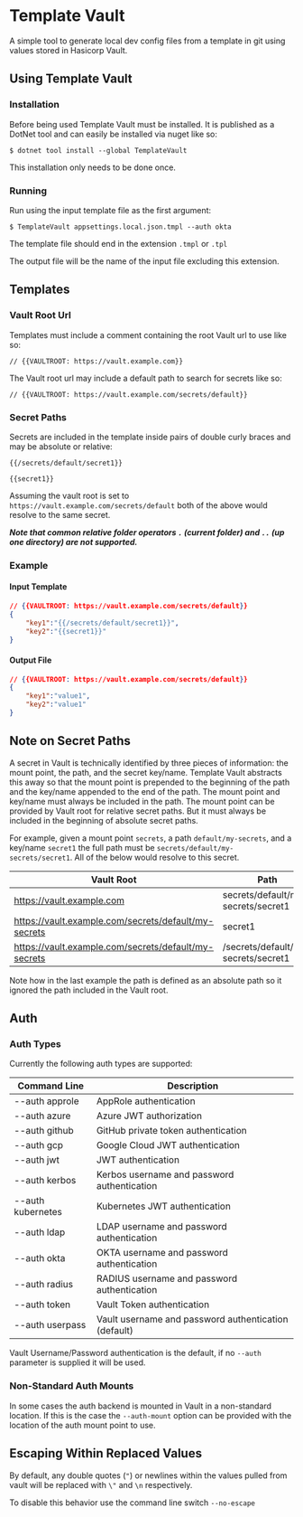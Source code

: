 # Template Vault

A simple tool to generate local dev config files from a
template in git using values stored in Hasicorp Vault.

## Using Template Vault

### Installation

Before being used Template Vault must be installed.
It is published as a DotNet tool and can easily be installed via nuget like so:

`$ dotnet tool install --global TemplateVault`

This installation only needs to be done once.

### Running

Run using the input template file as the first
argument:

`$ TemplateVault appsettings.local.json.tmpl --auth okta`

The template file should end in the extension
`.tmpl` or `.tpl`

The output file will be the name of the input file
excluding this extension.

## Templates

### Vault Root Url

Templates must include a comment containing the root
Vault url to use like so:

`// {{VAULTROOT: https://vault.example.com}}`

The Vault root url may include a default path to
search for secrets like so:

`// {{VAULTROOT: https://vault.example.com/secrets/default}}`

### Secret Paths

Secrets are included in the template inside pairs of
double curly braces and may be absolute or relative:

`{{/secrets/default/secret1}}`

`{{secret1}}`

Assuming the vault root is set to
`https://vault.example.com/secrets/default`
both of the above would resolve to the same secret.

***Note that common relative folder operators
`.` (current folder) and `..` (up one directory)
are not supported.***

### Example

#### Input Template

```json
// {{VAULTROOT: https://vault.example.com/secrets/default}}
{
    "key1":"{{/secrets/default/secret1}}",
    "key2":"{{secret1}}"
}
```

#### Output File

```json
// {{VAULTROOT: https://vault.example.com/secrets/default}}
{
    "key1":"value1",
    "key2":"value1"
}
```

## Note on Secret Paths

A secret in Vault is technically identified by three
pieces of information: the mount point, the path, and
the secret key/name. Template Vault abstracts this
away so that the mount point is prepended to the
beginning of the path and the key/name appended to
the end of the path. The mount point and key/name must
always be included in the path. The mount point can
be provided by Vault root for relative secret paths.
But it must always be included in the beginning of
absolute secret paths.

For example, given a mount point `secrets`, a path
`default/my-secrets`, and a key/name `secret1`  the
full path must be `secrets/default/my-secrets/secret1`.
All of the below would resolve to this secret.

| Vault Root                                           | Path                                |
|------------------------------------------------------|-------------------------------------|
| https://vault.example.com                            | secrets/default/my-secrets/secret1  |
| https://vault.example.com/secrets/default/my-secrets | secret1                             |
| https://vault.example.com/secrets/default/my-secrets | /secrets/default/my-secrets/secret1 |

Note how in the last example the path is defined as an
absolute path so it ignored the path included in the
Vault root.

## Auth

### Auth Types

Currently the following auth types are supported:

| Command Line       | Description                                          |
|--------------------|------------------------------------------------------|
| --auth approle     | AppRole authentication                               |
| --auth azure       | Azure JWT authorization                              |
| --auth github      | GitHub private token authentication                  |
| --auth gcp         | Google Cloud JWT authentication                      |
| --auth jwt         | JWT authentication                                   |
| --auth kerbos      | Kerbos username and password authentication          |
| --auth kubernetes  | Kubernetes JWT authentication                        |
| --auth ldap        | LDAP username and password authentication            |
| --auth okta        | OKTA username and password authentication            |
| --auth radius      | RADIUS username and password authentication          |
| --auth token       | Vault Token authentication                           |
| --auth userpass    | Vault username and password authentication (default) |

Vault Username/Password authentication is the default, if
no `--auth` parameter is supplied it will be used.

### Non-Standard Auth Mounts

In some cases the auth backend is mounted in Vault in a
non-standard location. If this is the case the
`--auth-mount` option can be provided with the location
of the auth mount point to use.

## Escaping Within Replaced Values

By default, any double quotes (`"`) or newlines within the values
pulled from vault will be replaced with `\"` and `\n` respectively.

To disable this behavior use the command line switch `--no-escape`
